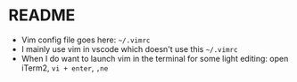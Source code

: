 # README

- Vim config file goes here: `~/.vimrc`
- I mainly use vim in vscode which doesn't use this `~/.vimrc`
- When I do want to launch vim in the terminal for some light editing:
open iTerm2, `vi + enter`, `,ne`
